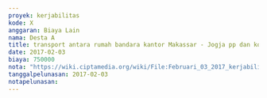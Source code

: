```yaml
---
proyek: kerjabilitas
kode: X
anggaran: Biaya Lain
nama: Desta A
title: transport antara rumah bandara kantor Makassar - Jogja pp dan konsumsi selama perjalanan Makassar - Jogja pp a.n Yusnaeni
date: 2017-02-03
biaya: 750000
nota: "https://wiki.ciptamedia.org/wiki/File:Februari_03_2017_kerjabilitas_X_travel_allowance_koordinasi_neni871.jpg"
tanggalpelunasan: 2017-02-03
notapelunasan:
---
```

